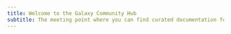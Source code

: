```yaml
---
title: Welcome to the Galaxy Community Hub
subtitle: The meeting point where you can find curated documentation for all things Galaxy
---
```


